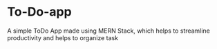 # To-Do-app
 A simple ToDo App made using MERN Stack, which helps to streamline productivity and helps to organize task
